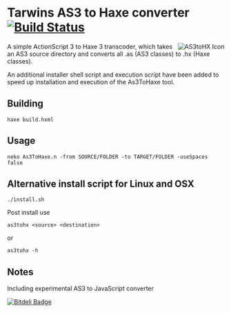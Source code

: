 Tarwins AS3 to Haxe converter [![Build Status](https://travis-ci.org/haxe-community/AS3toHX.png?branch=master)](https://travis-ci.org/haxe-community/AS3toHX)
=============================
<img src="https://cloud.githubusercontent.com/assets/138324/5040646/cd167ff8-6b66-11e4-8282-504b7c7d6fcd.png" alt="AS3toHX Icon" align="right" />

A simple ActionScript 3 to Haxe 3 transcoder, which takes an AS3 source directory and converts all .as (AS3 classes) to .hx (Haxe classes).  

An additional installer shell script and execution script have been added to speed up installation and execution of the As3ToHaxe tool.

## Building

```
haxe build.hxml
```

## Usage

```
neko As3ToHaxe.n -from SOURCE/FOLDER -to TARGET/FOLDER -useSpaces false
```

## Alternative install script for Linux and OSX

```
./install.sh
```

Post install use

```
as3tohx <source> <destination>
```

or 

```
as3tohx -h
```

## Notes

Including experimental AS3 to JavaScript converter

[![Bitdeli Badge](https://d2weczhvl823v0.cloudfront.net/haysclark/as3tohx/trend.png)](https://bitdeli.com/free "Bitdeli Badge")

